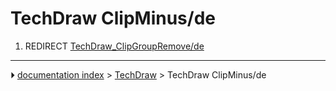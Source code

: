 # TechDraw ClipMinus/de
1.  REDIRECT [TechDraw_ClipGroupRemove/de](TechDraw_ClipGroupRemove/de.md)



---
⏵ [documentation index](../README.md) > [TechDraw](TechDraw_Workbench.md) > TechDraw ClipMinus/de
